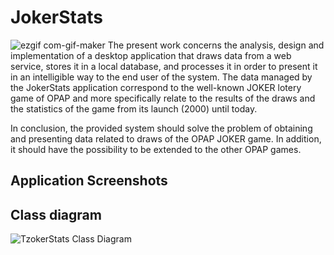 # JokerStats
![ezgif com-gif-maker](https://user-images.githubusercontent.com/93736094/171192998-21bae784-e212-4155-8e47-c69f3a8fe16b.gif)
The present work concerns the analysis, design and implementation of a desktop application that 
draws data from a web service, stores it in a local database, and processes it in order 
to present it in an intelligible way to the end user of the system. The data managed by 
the JokerStats application correspond to the well-known JOKER lotery game of OPAP and more 
specifically relate to the results of the draws and the statistics of the game from its
launch (2000) until today.

In conclusion, the provided system should solve the problem of obtaining and presenting 
data related to draws of the OPAP JOKER game. 
In addition, it should have the possibility to be extended to the other OPAP games.

## Application Screenshots




## Class diagram
![TzokerStats Class Diagram](https://user-images.githubusercontent.com/93736094/171047432-141da46f-e0c9-4acd-a18a-7491fdfa97f6.png)
